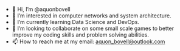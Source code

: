 - 👋 Hi, I’m @aquonbovell
- 👀 I’m interested in computer networks and system architecture.
- 🌱 I’m currently learning Data Science and DevOps.
- 💞️ I’m looking to collaborate on some small scale games to better improve my coding skills and problem solving abilities.
- 📫 How to reach me at my email: aquon_bovell@outlook.com

